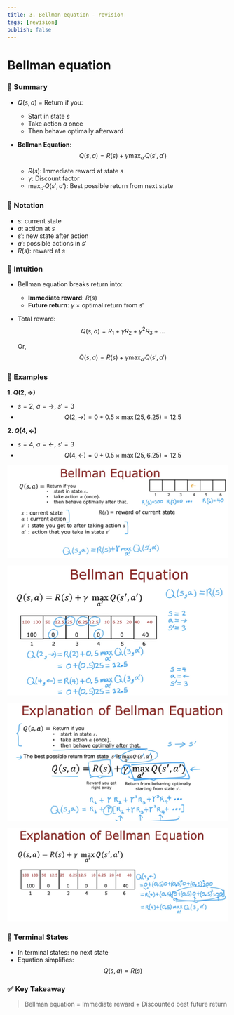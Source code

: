 ```yaml
---
title: 3. Bellman equation - revision
tags: [revision]
publish: false
---
```


# Bellman equation

### 🔁 Summary

- $Q(s,a)$ = Return if you:
  - Start in state $s$
  - Take action $a$ once
  - Then behave optimally afterward

- **Bellman Equation**:
  $$
  Q(s, a) = R(s) + \gamma \max_{a'} Q(s', a')
  $$
  - $R(s)$: Immediate reward at state $s$
  - $\gamma$: Discount factor
  - $\max_{a'} Q(s', a')$: Best possible return from next state

### 📘 Notation
- $s$: current state
- $a$: action at $s$
- $s'$: new state after action
- $a'$: possible actions in $s'$
- $R(s)$: reward at $s$

### 🧠 Intuition

- Bellman equation breaks return into:
  - **Immediate reward**: $R(s)$
  - **Future return**: $\gamma$ × optimal return from $s'$

- Total reward:
  $$
  Q(s,a) = R_1 + \gamma R_2 + \gamma^2 R_3 + \dots
  $$

  Or,
  $$
  Q(s,a) = R(s) + \gamma \max_{a'} Q(s', a')
  $$

### 🧮 Examples

**1. $Q(2, \rightarrow)$**
- $s = 2$, $a = \rightarrow$, $s' = 3$
- $$
  Q(2, \rightarrow) = 0 + 0.5 \times \max(25, 6.25) = 12.5
  $$

**2. $Q(4, \leftarrow)$**
- $s = 4$, $a = \leftarrow$, $s' = 3$
- $$
  Q(4, \leftarrow) = 0 + 0.5 \times \max(25, 6.25) = 12.5
  $$

![Bellman equation grid setup](_resources/bellman-definition-grid.png)

![Bellman equation with example values](_resources/bellman-equation-example-values.png)

![Conceptual breakdown of Bellman](_resources/bellman-equation-intuition-diagram.png)

![Expanded form of future rewards](_resources/bellman-equation-expansion-example.png)

### 🧾 Terminal States
- In terminal states: no next state
- Equation simplifies:
  $$
  Q(s, a) = R(s)
  $$

### ✅ Key Takeaway
> Bellman equation = Immediate reward + Discounted best future return
